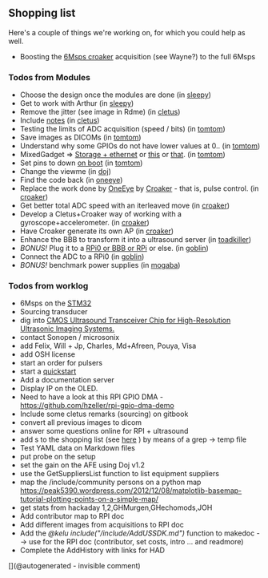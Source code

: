 ## Shopping list

Here's a couple of things we're working on, for which you could help as well.

* Boosting the [6Msps croaker](/croaker/) acquisition (see Wayne?) to the full 6Msps 

### Todos from Modules
* Choose the design once the modules are done (in [sleepy](/sleepy/))
* Get to work with Arthur (in [sleepy](/sleepy/))
* Remove the jitter (see image in Rdme) (in [cletus](/cletus/))
* Include <a href="/cletus/2017-06-08_FindingSuppliers.md">notes</a> (in [cletus](/cletus/))
* Testing the limits of ADC acquisition (speed / bits) (in [tomtom](/tomtom/))
* Save images as DICOMs (in [tomtom](/tomtom/))
* Understand why some GPIOs do not have lower values at 0.. (in [tomtom](/tomtom/))
* MixedGadget =&gt; <a href="http://isticktoit.net/?p=1383">Storage + ethernet</a> or <a href="https://gist.github.com/gbaman/50b6cca61dd1c3f88f41">this</a> or <a href="https://learn.adafruit.com/turning-your-raspberry-pi-zero-into-a-usb-gadget/overview">that</a>. (in [tomtom](/tomtom/))
* Set pins to down <a href="https://raspberrypi.stackexchange.com/questions/4664/setting-gpio-value-on-boot">on boot</a> (in [tomtom](/tomtom/))
* Change the viewme (in [doj](/doj/))
* Find the code back (in [oneeye](/oneeye/))
* Replace the work done by <a href="/oneeye/">OneEye</a> by <a href="/croaker/">Croaker</a> - that is, pulse control. (in [croaker](/croaker/))
* Get better total ADC speed with an iterleaved move (in [croaker](/croaker/))
* Develop a Cletus+Croaker way of working with a gyroscope+accelerometer. (in [croaker](/croaker/))
* Have Croaker generate its own AP (in [croaker](/croaker/))
* Enhance the BBB to transform it into a ultrasound server (in [toadkiller](/toadkiller/))
* <em>BONUS!</em> Plug it to a <a href="/croaker/">RPi0 or BBB or RPi</a> or else. (in [goblin](/goblin/))
* Connect the ADC to a RPi0 (in [goblin](/goblin/))
* <em>BONUS!</em> benchmark power supplies  (in [mogaba](/mogaba/))


### Todos from worklog
* 6Msps on the [STM32](/croaker/)
* Sourcing transducer
* dig into [CMOS Ultrasound Transceiver Chip for High-Resolution Ultrasonic Imaging Systems.](https://www.ncbi.nlm.nih.gov/pubmed/23853268)
* contact Sonopen / microsonix
* add Felix, Will + Jp, Charles, Md+Afreen, Pouya, Visa
* add OSH license
* start an order for pulsers
* start a [quickstart](/include/AddUSSDK.md) 
* Add a documentation server
* Display IP on the OLED.
* Need to have a look at this RPI GPIO DMA - https://github.com/hzeller/rpi-gpio-dma-demo
* Include some cletus remarks (sourcing) on gitbook
* convert all previous images to dicom
* answer some questions online for RPI + ultrasound
* add s to the shopping list (see [here](https://kelu124.gitbooks.io/echomods/content/Chapter7/shoppingList.html) ) by means of a grep -> temp file
* Test YAML data on Markdown files
* put probe on the setup
* set the gain on the AFE using Doj v1.2
* use the GetSuppliersList function to list equipment suppliers
* map the /include/community persons on a python map https://peak5390.wordpress.com/2012/12/08/matplotlib-basemap-tutorial-plotting-points-on-a-simple-map/
* get stats from hackaday 1,2,GHMurgen,GHechomods,JOH
* Add contributor map to RPI doc
* Add different images from acquisitions to RPI doc
* Add the _@kelu include("/include/AddUSSDK.md")_ function to makedoc --> use for the RPI doc (contributor, set costs, intro ... and readmore)
* Complete the AddHistory with links for HAD



[](@autogenerated - invisible comment)